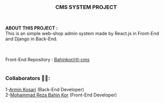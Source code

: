 <h3 align="center">CMS SYSTEM PROJECT</h3>
<br>


<b>ABOUT THIS PROJECT :</b><br>This is an simple web-shop admin system made by React.js in Front-End and Django in Back-End.<br>
<br><br>

Front-End Repository : <a href="https://github.com/Bahinkor/rtl-cms">Bahinkor/rtl-cms</a>
<br><br>

<h3 align="left">Collaborators 👨‍💻:</h3>
1-<a href="https://github.com/Armin-Kosary">Armin Kosari</a> (Back-End Developer)<br>
2-<a href="https://github.com/Bahinkor">Mohammad Reza Bahin Kor</a> (Front-End Developer)
